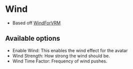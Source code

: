 
# Wind
- Based off [WindForVRM](https://github.com/malaybaku/WindForVRM)
## Available options

- Enable Wind: This enables the wind effect for the avatar
- Wind Strength: How strong the wind should be.
- Wind Time Factor: Frequency of wind pushes.